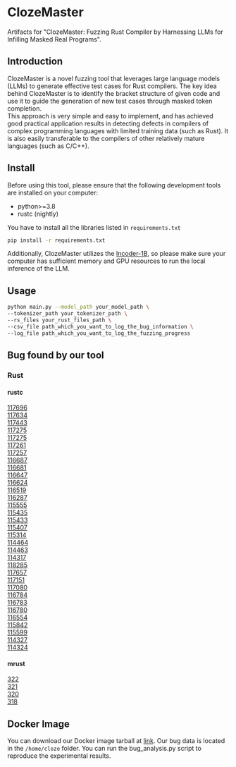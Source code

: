 # ClozeMaster
Artifacts for "ClozeMaster: Fuzzing Rust Compiler by Harnessing LLMs for Infilling Masked Real Programs".
## Introduction
ClozeMaster is a novel fuzzing tool that leverages large language models (LLMs) to generate effective test cases for Rust compilers. The key idea behind ClozeMaster is to identify the bracket structure of given code and use it to guide the generation of new test cases through masked token completion. 
<br>This approach is very simple and easy to implement, and has achieved good practical application results in detecting defects in compilers of complex programming languages with limited training data (such as Rust). It is also easily transferable to the compilers of other relatively mature languages (such as C/C++).
## Install

Before using this tool, please ensure that the following development tools are installed on your computer:

- python>=3.8
- rustc (nightly)

You have to install all the libraries listed in `requirements.txt`

```sh
pip install -r requirements.txt
```

Additionally, ClozeMaster utilizes the [Incoder-1B](https://huggingface.co/facebook/incoder-1B), so please make sure your computer has sufficient memory and GPU resources to run the local inference of the LLM.


## Usage

```sh
python main.py --model_path your_model_path \
--tokenizer_path your_tokenizer_path \
--rs_files your_rust_files_path \
--csv_file path_which_you_want_to_log_the_bug_information \
--log_file path_which_you_want_to_log_the_fuzzing_progress
```

## Bug found by our tool
### Rust
#### rustc
[117696](https://github.com/rust-lang/rust/issues/117696)  
[117634](https://github.com/rust-lang/rust/issues/117634)  
[117443](https://github.com/rust-lang/rust/issues/117443)  
[117275](https://github.com/rust-lang/rust/issues/117275)  
[117275](https://github.com/rust-lang/rust/issues/117275)  
[117261](https://github.com/rust-lang/rust/issues/117261)  
[117257](https://github.com/rust-lang/rust/issues/117257)  
[116687](https://github.com/rust-lang/rust/issues/116687)  
[116681](https://github.com/rust-lang/rust/issues/116681)  
[116647](https://github.com/rust-lang/rust/issues/116647)  
[116624](https://github.com/rust-lang/rust/issues/116624)  
[116519](https://github.com/rust-lang/rust/issues/116519)  
[116287](https://github.com/rust-lang/rust/issues/116287)  
[115555](https://github.com/rust-lang/rust/issues/115555)  
[115435](https://github.com/rust-lang/rust/issues/115435)  
[115433](https://github.com/rust-lang/rust/issues/115433)  
[115407](https://github.com/rust-lang/rust/issues/115407)  
[115314](https://github.com/rust-lang/rust/issues/115314)  
[114464](https://github.com/rust-lang/rust/issues/114464)  
[114463](https://github.com/rust-lang/rust/issues/114463)  
[114317](https://github.com/rust-lang/rust/issues/114317)  
[118285](https://github.com/rust-lang/rust/issues/118285)  
[117657](https://github.com/rust-lang/rust/issues/117657)  
[117151](https://github.com/rust-lang/rust/issues/117151)  
[117080](https://github.com/rust-lang/rust/issues/117080)  
[116784](https://github.com/rust-lang/rust/issues/116784)  
[116783](https://github.com/rust-lang/rust/issues/116783)  
[116780](https://github.com/rust-lang/rust/issues/116780)  
[116554](https://github.com/rust-lang/rust/issues/116554)  
[115842](https://github.com/rust-lang/rust/issues/115842)  
[115599](https://github.com/rust-lang/rust/issues/115599)  
[114327](https://github.com/rust-lang/rust/issues/114327)  
[114324](https://github.com/rust-lang/rust/issues/114324)  
#### mrust
[322](https://github.com/thepowersgang/mrustc/issues/322)  
[321](https://github.com/thepowersgang/mrustc/issues/321)  
[320](https://github.com/thepowersgang/mrustc/issues/320)  
[318](https://github.com/thepowersgang/mrustc/issues/318)  
<!--
### C
#### LLVM
[87957](https://github.com/llvm/llvm-project/issues/87957)  
[89493](https://github.com/llvm/llvm-project/issues/89493)  
[90330](https://github.com/llvm/llvm-project/issues/90330)  

#### GCC
[114634](https://gcc.gnu.org/bugzilla/show_bug.cgi?id=114634)  
[114638](https://gcc.gnu.org/bugzilla/show_bug.cgi?id=114638)  
[114858](https://gcc.gnu.org/bugzilla/show_bug.cgi?id=114858)  
[115173](https://gcc.gnu.org/bugzilla/show_bug.cgi?id=115173)  
-->

## Docker Image
You can download our Docker image tarball at [link](https://drive.google.com/drive/folders/1LQtEQmF2OaM1oU8fuqW9Fetv2nKDJ_Uv?usp=sharing). Our bug data is located in the `/home/cloze` folder. You can run the bug_analysis.py script to reproduce the experimental results.

